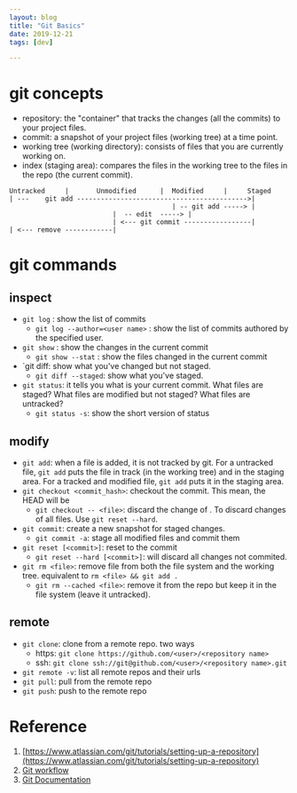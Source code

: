 ```yaml
---
layout: blog
title: "Git Basics" 
date: 2019-12-21
tags: [dev]

---
```


# git concepts

* repository: the "container" that tracks the changes (all the commits) to your project files.
* commit: a snapshot of your project files (working tree) at a time point.
* working tree (working directory): consists of files that you are currently working on.
* index (staging area): compares the files in the working tree to the files in the repo (the current commit).

                                                          
```
Untracked     |       Unmodified      |  Modified     |     Staged
| ---    git add ------------------------------------------->|
                                         | -- git add -----> |
                          |  -- edit  -----> |
                          | <--- git commit -----------------|
| <--- remove ------------|
```

# git commands

## inspect
* `git log` : show the list of commits
  * `git log --author=<user name>` : show the list of commits authored by the specified user.
* `git show` : show the changes in the current commit
  * `git show --stat` : show the files changed in the current commit
* `git diff: show what you've changed but not staged.
  * `git diff --staged`: show what you've staged.
* `git status`: it tells you what is your current commit. What files are staged? What files are modified but not staged? What files are untracked?
  * `git status -s`: show the short version of status



## modify
* `git add`: when a file is added, it is not tracked by git. For a untracked file, `git add` puts the file in track (in the working tree) and in the staging area. For a tracked and modified file, `git add` puts it in the staging area.
* `git checkout <commit_hash>`: checkout the commit. This mean, the HEAD will be
  * `git checkout -- <file>`: discard the change of <file>. To discard changes of all files. Use `git reset --hard`.
* `git commit`: create a new snapshot for staged changes. 
  * `git commit -a`: stage all modified files and commit them
* `git reset [<commit>]`: reset to the commit
  * `git reset --hard [<commit>]`: will discard all changes not commited.
* `git rm <file>`: remove file from both the file system and the working tree. equivalent to `rm <file> && git add .`
  * `git rm --cached <file>`: remove it from the repo but keep it in the file system (leave it untracked). 



## remote

* `git clone`: clone from a remote repo. two ways
  * https: `git clone https://github.com/<user>/<repository name>`
  * ssh: `git clone ssh://git@github.com/<user>/<repository name>.git`
* `git remote -v`: list all remote repos and their urls
* `git pull`: pull from the remote repo
* `git push`: push to the remote repo


# Reference
1. [https://www.atlassian.com/git/tutorials/setting-up-a-repository](https://www.atlassian.com/git/tutorials/setting-up-a-repository)
1. [Git workflow](https://backlog.com/git-tutorial/git-workflow/)
1. [Git Documentation](https://git-scm.com/doc)
